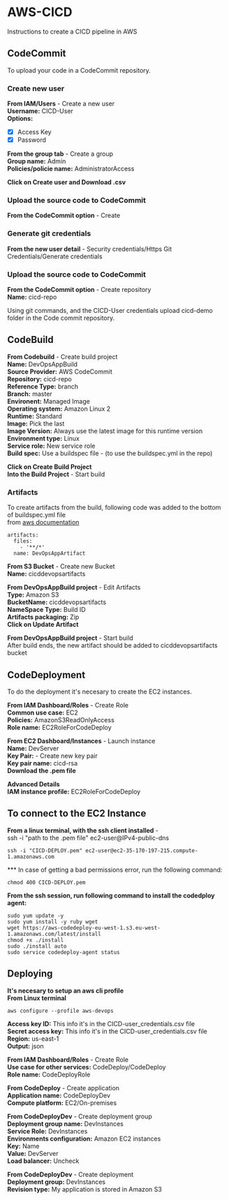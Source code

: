 # AWS-CICD
Instructions to create a CICD pipeline in AWS

## CodeCommit
To upload your code in a CodeCommit repository.  

### Create new user
**From IAM/Users** - Create a new user  
**Username:** CICD-User  
**Options:**
  + [x] Access Key  
  + [x] Password  

**From the group tab** - Create a group  
**Group name:** Admin  
**Policies/policie name:** AdministratorAccess  

**Click on Create user and Download .csv**

### Upload the source code to CodeCommit

**From the CodeCommit option** - Create
### Generate git credentials
**From the new user detail** - Security credentials/Https Git Credentials/Generate credentials

### Upload the source code to CodeCommit  
**From the CodeCommit option** - Create repository  
**Name:** cicd-repo  

Using git commands, and the CICD-User credentials upload cicd-demo folder in the Code commit repository.

## CodeBuild  
**From Codebuild** - Create build project  
**Name:** DevOpsAppBuild  
**Source Provider:** AWS CodeCommit  
**Repository:** cicd-repo  
**Reference Type:** branch  
**Branch:** master  
**Environent:** Managed Image  
**Operating system:** Amazon Linux 2  
**Runtime:** Standard  
**Image:** Pick the last  
**Image Version:** Always use the latest image for this runtime version  
**Environment type:** Linux  
**Service role:** New service role  
**Build spec:** Use a buildspec file - (to use the buildspec.yml in the repo)  

**Click on Create Build Project**  
**Into the Build Project** - Start build  

### Artifacts  
To create artifacts from the build, following code was added to the bottom of buildspec.yml file  
from [aws documentation](https://docs.aws.amazon.com/codebuild/latest/userguide/build-spec-ref.html)

    artifacts:
      files:
        - '**/*'
      name: DevOpsAppArtifact

**From S3 Bucket** - Create new Bucket  
**Name:** cicddevopsartifacts  

**From DevOpsAppBuild project** - Edit Artifacts  
**Type:** Amazon S3  
**BucketName:** cicddevopsartifacts  
**NameSpace Type:** Build ID  
**Artifacts packaging:** Zip  
**Click on Update Artifact**  

**From DevOpsAppBuild project** - Start build  
After build ends, the new artifact should be added to cicddevopsartifacts bucket  

## CodeDeployment  
To do the deployment it's necesary to create the EC2 instances.  

**From IAM Dashboard/Roles** - Create Role  
**Common use case:** EC2  
**Policies:** AmazonS3ReadOnlyAccess   
**Role name:** EC2RoleForCodeDeploy  

**From EC2 Dashboard/Instances** - Launch instance  
**Name:** DevServer  
**Key Pair:** - Create new key pair  
**Key pair name:** cicd-rsa  
**Download the .pem file** 

**Advanced Details**  
**IAM instance profile:** EC2RoleForCodeDeploy  

## To connect to the EC2 Instance  
**From a linux terminal, with the ssh client installed** -  
ssh -i "path to the .pem file" ec2-user@IPv4-public-dns  

    ssh -i "CICD-DEPLOY.pem" ec2-user@ec2-35-170-197-215.compute-1.amazonaws.com
    
*** In case of getting a bad permissions error, run the following command:  
    
    chmod 400 CICD-DEPLOY.pem  

**From the ssh session, run following command to install the codedploy agent:**

    sudo yum update -y
    sudo yum install -y ruby wget
    wget https://aws-codedeploy-eu-west-1.s3.eu-west-1.amazonaws.com/latest/install
    chmod +x ./install
    sudo ./install auto
    sudo service codedeploy-agent status
  
## Deploying

**It's necesary to setup an aws cli profile**  
**From Linux terminal**

    aws configure --profile aws-devops

**Access key ID:** This info it's in the CICD-user_credentials.csv file  
**Secret access key:** This info it's in the CICD-user_credentials.csv file   
**Region:** us-east-1  
**Output:** json  

**From IAM Dashboard/Roles** - Create Role  
**Use case for other services:** CodeDeploy/CodeDeploy  
**Role name:** CodeDeployRole  

**From CodeDeploy** - Create application  
**Application name:** CodeDeployDev  
**Compute platform:** EC2/On-premises  

**From CodeDeployDev** - Create deployment group  
**Deployment group name:** DevInstances  
**Service Role:** DevInstances  
**Environments configuration:** Amazon EC2 instances  
**Key:** Name  
**Value:** DevServer  
**Load balancer:** Uncheck  

**From CodeDeployDev** - Create deployment  
**Deployment group:** DevInstances  
**Revision type:** My application is stored in Amazon S3

